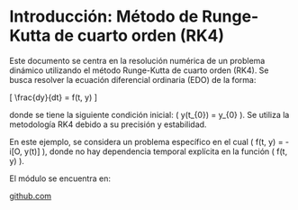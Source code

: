 # Introducción: Método de Runge-Kutta de cuarto orden (RK4)

Este documento se centra en la resolución numérica de un problema dinámico utilizando el método Runge-Kutta de cuarto orden (RK4). Se busca resolver la ecuación diferencial ordinaria (EDO) de la forma:
 
\[
\frac{dy}{dt} = f(t, y)
\]

donde se tiene la siguiente condición inicial: \( y(t_{0}) = y_{0} \). Se utiliza la metodología RK4 debido a su precisión y estabilidad.

En este ejemplo, se considera un problema específico en el cual \( f(t, y) = -i[O, y(t)] \), donde no hay dependencia temporal explícita en la función \( f(t, y) \).
 
El módulo se encuentra en:

[github.com](https://github.com/josuedelacruz19/M-todo-RK4)
